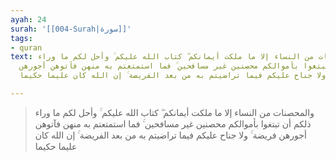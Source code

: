 ```yaml
---
ayah: 24
surah: '[[004-Surah|سورة]]'
tags:
- quran
text: والمحصنات من النساء إلا ما ملكت أيمانكم ۖ كتاب الله عليكم ۚ وأحل لكم ما وراء
  ذلكم أن تبتغوا بأموالكم محصنين غير مسافحين ۚ فما استمتعتم به منهن فآتوهن أجورهن
  فريضة ۚ ولا جناح عليكم فيما تراضيتم به من بعد الفريضة ۚ إن الله كان عليما حكيما

---
```

> والمحصنات من النساء إلا ما ملكت أيمانكم ۖ كتاب الله عليكم ۚ وأحل لكم ما وراء ذلكم أن تبتغوا بأموالكم محصنين غير مسافحين ۚ فما استمتعتم به منهن فآتوهن أجورهن فريضة ۚ ولا جناح عليكم فيما تراضيتم به من بعد الفريضة ۚ إن الله كان عليما حكيما
